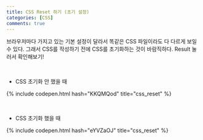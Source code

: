 ```yaml
---
title: CSS Reset 하기 (초기 설정)
categories: [CSS]
comments: true
---
```


 브라우저마다 가지고 있는 기본 설정이 달라서 똑같은 CSS 파일이라도 다 다르게 보일 수 있다. 그래서 CSS를 작성하기 전에 CSS를 초기화하는 것이 바람직하다. Result 눌러서 확인해보기!
 
<br>

- CSS 초기화 안 했을 때

{% include codepen.html hash="KKQMQod" title="css_reset" %}

<br>

- CSS 초기화 했을 때 
 
{% include codepen.html hash="eYVZaOJ" title="css_reset" %}

